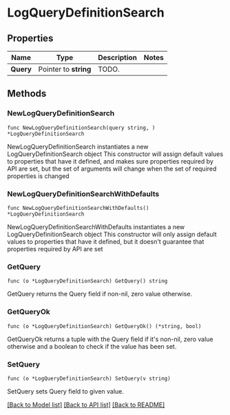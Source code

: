 # LogQueryDefinitionSearch

## Properties

Name | Type | Description | Notes
------------ | ------------- | ------------- | -------------
**Query** | Pointer to **string** | TODO. | 

## Methods

### NewLogQueryDefinitionSearch

`func NewLogQueryDefinitionSearch(query string, ) *LogQueryDefinitionSearch`

NewLogQueryDefinitionSearch instantiates a new LogQueryDefinitionSearch object
This constructor will assign default values to properties that have it defined,
and makes sure properties required by API are set, but the set of arguments
will change when the set of required properties is changed

### NewLogQueryDefinitionSearchWithDefaults

`func NewLogQueryDefinitionSearchWithDefaults() *LogQueryDefinitionSearch`

NewLogQueryDefinitionSearchWithDefaults instantiates a new LogQueryDefinitionSearch object
This constructor will only assign default values to properties that have it defined,
but it doesn't guarantee that properties required by API are set

### GetQuery

`func (o *LogQueryDefinitionSearch) GetQuery() string`

GetQuery returns the Query field if non-nil, zero value otherwise.

### GetQueryOk

`func (o *LogQueryDefinitionSearch) GetQueryOk() (*string, bool)`

GetQueryOk returns a tuple with the Query field if it's non-nil, zero value otherwise
and a boolean to check if the value has been set.

### SetQuery

`func (o *LogQueryDefinitionSearch) SetQuery(v string)`

SetQuery sets Query field to given value.



[[Back to Model list]](../README.md#documentation-for-models) [[Back to API list]](../README.md#documentation-for-api-endpoints) [[Back to README]](../README.md)


